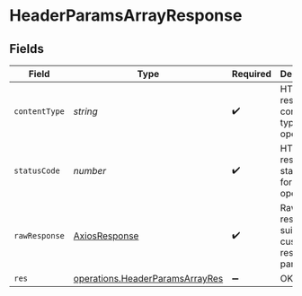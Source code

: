 # HeaderParamsArrayResponse


## Fields

| Field                                                                                     | Type                                                                                      | Required                                                                                  | Description                                                                               |
| ----------------------------------------------------------------------------------------- | ----------------------------------------------------------------------------------------- | ----------------------------------------------------------------------------------------- | ----------------------------------------------------------------------------------------- |
| `contentType`                                                                             | *string*                                                                                  | :heavy_check_mark:                                                                        | HTTP response content type for this operation                                             |
| `statusCode`                                                                              | *number*                                                                                  | :heavy_check_mark:                                                                        | HTTP response status code for this operation                                              |
| `rawResponse`                                                                             | [AxiosResponse](https://axios-http.com/docs/res_schema)                                   | :heavy_check_mark:                                                                        | Raw HTTP response; suitable for custom response parsing                                   |
| `res`                                                                                     | [operations.HeaderParamsArrayRes](../../../sdk/models/operations/headerparamsarrayres.md) | :heavy_minus_sign:                                                                        | OK                                                                                        |